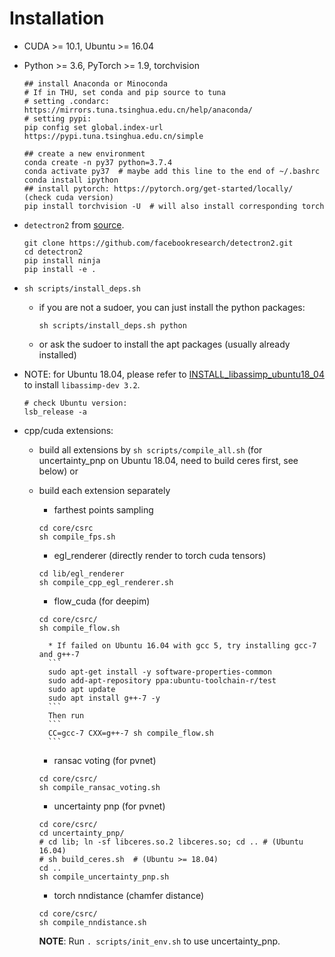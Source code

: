 # Installation

* CUDA >= 10.1, Ubuntu >= 16.04

* Python >= 3.6, PyTorch >= 1.9, torchvision
    ```
    ## install Anaconda or Minoconda
    # If in THU, set conda and pip source to tuna
    # setting .condarc: https://mirrors.tuna.tsinghua.edu.cn/help/anaconda/
    # setting pypi:
    pip config set global.index-url https://pypi.tuna.tsinghua.edu.cn/simple

    ## create a new environment
    conda create -n py37 python=3.7.4
    conda activate py37  # maybe add this line to the end of ~/.bashrc
    conda install ipython
    ## install pytorch: https://pytorch.org/get-started/locally/  (check cuda version)
    pip install torchvision -U  # will also install corresponding torch
    ```

* `detectron2` from [source](https://github.com/facebookresearch/detectron2).
    ```
    git clone https://github.com/facebookresearch/detectron2.git
    cd detectron2
    pip install ninja
    pip install -e .
    ```

* `sh scripts/install_deps.sh`
    * if you are not a sudoer, you can just install the python packages:
      ```
      sh scripts/install_deps.sh python
      ```
    * or ask the sudoer to install the apt packages (usually already installed)

* NOTE: for Ubuntu 18.04, please refer to [INSTALL_libassimp_ubuntu18_04](INSTALL_libassimp_ubuntu18_04.md) to install `libassimp-dev 3.2`.
    ```
    # check Ubuntu version:
    lsb_release -a
    ```

* cpp/cuda extensions:
    * build all extensions by `sh scripts/compile_all.sh` (for uncertainty_pnp on Ubuntu 18.04, need to build ceres first, see below) or

    * build each extension separately
        * farthest points sampling
        ```
        cd core/csrc
        sh compile_fps.sh
        ```

        * egl_renderer (directly render to torch cuda tensors)
        ```
        cd lib/egl_renderer
        sh compile_cpp_egl_renderer.sh
        ```

        * flow_cuda (for deepim)
        ```
        cd core/csrc/
        sh compile_flow.sh
        ```

            * If failed on Ubuntu 16.04 with gcc 5, try installing gcc-7 and g++-7
            ```
            sudo apt-get install -y software-properties-common
            sudo add-apt-repository ppa:ubuntu-toolchain-r/test
            sudo apt update
            sudo apt install g++-7 -y
            ```
            Then run
            ```
            CC=gcc-7 CXX=g++-7 sh compile_flow.sh
            ```

        * ransac voting (for pvnet)
        ```
        cd core/csrc/
        sh compile_ransac_voting.sh
        ```

        * uncertainty pnp (for pvnet)
        ```
        cd core/csrc/
        cd uncertainty_pnp/
        # cd lib; ln -sf libceres.so.2 libceres.so; cd .. # (Ubuntu 16.04)
        # sh build_ceres.sh  # (Ubuntu >= 18.04)
        cd ..
        sh compile_uncertainty_pnp.sh
        ```

        * torch nndistance (chamfer distance)
        ```
        cd core/csrc/
        sh compile_nndistance.sh
        ```
        **NOTE**: Run `. scripts/init_env.sh` to use uncertainty_pnp.
